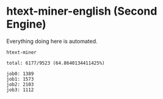 # htext-miner-english (Second Engine)

Everything doing here is automated.

```
htext-miner

total: 6177/9523 (64.8640134411425%)

job0: 1389
job1: 1573
job2: 2103
job3: 1112
```